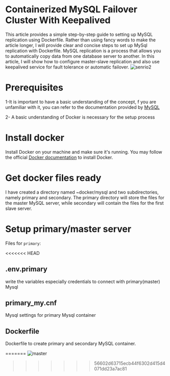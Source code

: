 # Containerized MySQL Failover Cluster With Keepalived
This article provides a simple step-by-step guide to setting up MySQL replication using Dockerfile. Rather than using fancy words to make the article longer, I will provide clear and concise steps to set up MySql replication with Dockerfile.
MySQL replication is a process that allows you to automatically copy data from one database server to another.
In this article, I will show how to configure master-slave replication and also use keepalived service for fault tolerance or automatic failover.
![senrio2](https://github.com/vahidsamie/MySQL-Replication/assets/110447267/a9cf3059-804d-4ac2-89a7-5ea8bf1808cb)
            
# Prerequisites
  1-It is important to have a basic understanding of the concept, f you are unfamiliar with it, you can refer to the documentation provided by [MySQL](https://dev.mysql.com/doc/refman/8.0/en/replication.html)
  
  2- A basic understanding of Docker is necessary for the setup process
# Install docker
Install Docker on your machine and make sure it's running. You may follow the official [Docker documentation](https://docs.docker.com/engine/install/ubuntu/) to install Docker.
# Get docker files ready
I have created a directory named ~docker/mysql and two subdirectories, namely primary and secondary. The primary directory will store the files for the master MySQL server, while secondary will contain the files for the first slave server.

# Setup primary/master server
Files for `primary`: 

<<<<<<< HEAD
## .env.primary
write the variables especially credentials to connect with primary(master) Mysql
##  primary_my.cnf
Mysql settings for primary Mysql container

## Dockerfile
Dockerfile to create primary and secondary MySQL container.

=======
![master](https://github.com/vahidsamie/MySQL-Replication/assets/110447267/bee54b13-15ff-49f7-98aa-db32f945a1a9)
>>>>>>> 56602d63715ecb44f6302d415d4071dd23a7ac81


